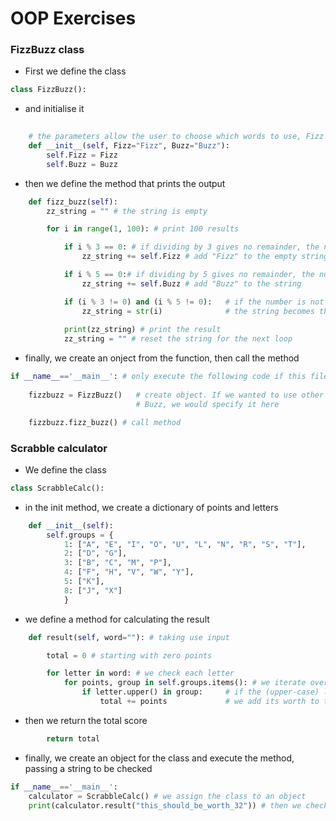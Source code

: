 # OOP Exercises

### FizzBuzz class
- First we define the class
```python
class FizzBuzz():
```
- and initialise it
```python
	
	# the parameters allow the user to choose which words to use, Fizz and Buzz as default
	def __init__(self, Fizz="Fizz", Buzz="Buzz"):
		self.Fizz = Fizz
		self.Buzz = Buzz
```


- then we define the method that prints the output
```python
	def fizz_buzz(self):
		zz_string = "" # the string is empty

		for i in range(1, 100): # print 100 results

			if i % 3 == 0: # if dividing by 3 gives no remainder, the number is a multiple of 3
				zz_string += self.Fizz # add "Fizz" to the empty string

			if i % 5 == 0:# if dividing by 5 gives no remainder, the number is a multiple of 5
				zz_string += self.Buzz # add "Buzz" to the string

			if (i % 3 != 0) and (i % 5 != 0):	# if the number is not a multiple of 3 or 5, 
			 	zz_string = str(i) 				# the string becomes the current number
			
			print(zz_string) # print the result
			zz_string = "" # reset the string for the next loop
```

- finally, we create an onject from the function, then call the method
```python
if __name__=='__main__': # only execute the following code if this file is run directly
	
	fizzbuzz = FizzBuzz() 	# create object. If we wanted to use other words instead of Fizz and
							# Buzz, we would specify it here

	fizzbuzz.fizz_buzz() # call method
```

### Scrabble calculator
- We define the class
```python
class ScrabbleCalc():
```
- in the init method, we create a dictionary of points and letters
```python
	def __init__(self):
		self.groups = {
			1: ["A", "E", "I", "O", "U", "L", "N", "R", "S", "T"],
			2: ["D", "G"],
			3: ["B", "C", "M", "P"],
			4: ["F", "H", "V", "W", "Y"],
			5: ["K"],
			8: ["J", "X"]
			}
```

- we define a method for calculating the result
```python
	def result(self, word=""): # taking use input

		total = 0 # starting with zero points

		for letter in word: # we check each letter
			for points, group in self.groups.items(): # we iterate over the dictionary
				if letter.upper() in group: 	# if the (upper-case) letter is found in the group
					total += points				# we add its worth to the total
```
- then we return the total score
```python
		return total
```
- finally, we create an object for the class and execute the method, passing a string to be checked
```python
if __name__=='__main__':
	calculator = ScrabbleCalc() # we assign the class to an object
	print(calculator.result("this_should_be_worth_32")) # then we check it the method works
```